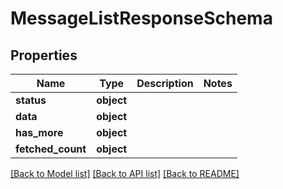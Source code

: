 # MessageListResponseSchema

## Properties
Name | Type | Description | Notes
------------ | ------------- | ------------- | -------------
**status** | **object** |  | 
**data** | **object** |  | 
**has_more** | **object** |  | 
**fetched_count** | **object** |  | 

[[Back to Model list]](../README.md#documentation-for-models) [[Back to API list]](../README.md#documentation-for-api-endpoints) [[Back to README]](../README.md)

